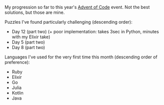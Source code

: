 My progression so far to this year's [Advent of Code](https://adventofcode.com/2023) event.
Not the best solutions, but those are mine.

Puzzles I've found particularly challenging (descending order):

- Day 12 (part two) (+ poor implementation: takes 3sec in Python, minutes with my Elixir take)
- Day 5 (part two)
- Day 8 (part two)

Languages I've used for the very first time this month (descending order of preference):

- Ruby
- Elixir 
- Go
- Julia
- Kotlin
- Java
